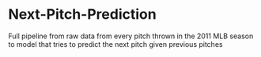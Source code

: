 # Next-Pitch-Prediction
Full pipeline from raw data from every pitch thrown in the 2011 MLB season to model that tries to predict the next pitch given previous pitches
